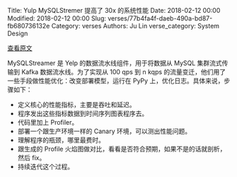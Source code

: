 Title: Yulp MySQLStremer 提高了 30x 的系统性能
Date: 2018-02-12 00:00
Modified: 2018-02-12 00:00
Slug: verses/77b4fa4f-daeb-490a-bd87-fb680736132e
Category: verses
Authors: Ju Lin
verse_category: System Design

[查看原文](https://engineeringblog.yelp.com/2018/02/making-30x-performance-improvements-on-yelps-mysqlstreamer.html)

MySQLStreamer 是 Yelp 的数据流水线组件，用于将数据从 MySQL 集群流式传输到 Kafka 数据流水线。为了实现从 100 qps 到 n kqps  的流量变迁，他们用了一些手段做性能优化：改变部署模型，运行在 PyPy 上，优化日志。具体来说，步骤如下：

* 定义核心的性能指标，主要是吞吐和延迟。
* 程序发出这些指标数据到时间序列图表程序去。
* 代码里加上 Profiler。
* 部署一个跟生产环境一样的 Canary 环境，可以测出性能问题。
* 理解程序的瓶颈，哪里最费时。
* 跟生成的 Profile 火焰图做对比，看看是否符合预期，如果不是的话就剖析，然后 fix。
* 持续迭代这个过程。